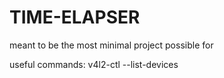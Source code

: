 # TIME-ELAPSER

meant to be the most minimal project possible for 


useful commands:
v4l2-ctl --list-devices